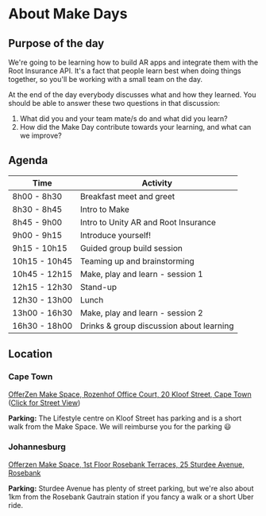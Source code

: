 # About Make Days

## Purpose of the day

We're going to be learning how to build AR apps and integrate them with the Root Insurance API. It's a fact that people learn best when doing things together, so you'll be working with a small team on the day.

At the end of the day everybody discusses what and how they learned. You should be able to answer these two questions in that discussion:

1.  What did you and your team mate/s do and what did you learn?
2.  How did the Make Day contribute towards your learning, and what can we improve?


## Agenda

| Time          | Activity    |
|---------------|-------------|
| 8h00  - 8h30  | Breakfast meet and greet |
| 8h30  - 8h45  | Intro to Make |
| 8h45  - 9h00  | Intro to Unity AR and Root Insurance |
| 9h00  - 9h15  | Introduce yourself! |
| 9h15  - 10h15 | Guided group build session |
| 10h15 - 10h45 | Teaming up and brainstorming |
| 10h45 - 12h15 | Make, play and learn - session 1 |
| 12h15 - 12h30 | Stand-up |
| 12h30 - 13h00  | Lunch |
| 13h00 - 16h30 | Make, play and learn - session 2 |
| 16h30 - 18h00 | Drinks & group discussion about learning|



## Location

### Cape Town

[OfferZen Make Space, Rozenhof Office Court, 20 Kloof Street, Cape Town](https://goo.gl/maps/VozHDtHJ8R62)
([Click for Street View](https://www.google.co.za/maps/@-33.9280013,18.4127532,3a,75y,304.65h,88.36t/data=!3m6!1e1!3m4!1sEyqvQcPVm-QKr3ZA3gNEng!2e0!7i13312!8i6656))

<b>Parking:</b> The Lifestyle centre on Kloof Street has parking and is a short walk from the Make Space. We will reimburse you for the parking :smiley:

### Johannesburg

[Offerzen Make Space, 1st Floor Rosebank Terraces, 25 Sturdee Avenue, Rosebank](https://www.google.com/maps/place/25+Sturdee+Ave,+Rosebank,+Johannesburg,+2196/@-26.1434055,28.0358781,17z/data=!3m1!4b1!4m5!3m4!1s0x1e950c924edb48f9:0xdc6585783a8bc449!8m2!3d-26.1434103!4d28.0380668)

<b>Parking:</b> Sturdee Avenue has plenty of street parking, but we're also about 1km from the Rosebank Gautrain station if you fancy a walk or a short Uber ride.
